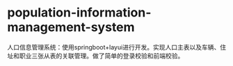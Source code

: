 # population-information-management-system
人口信息管理系统：使用springboot+layui进行开发。实现人口主表以及车辆、住址和职业三张从表的关联管理。做了简单的登录校验和前端校验。
